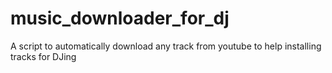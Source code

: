 # music_downloader_for_dj
A script to automatically download any track from youtube to help installing tracks for DJing
